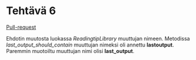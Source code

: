 # Tehtävä 6

[Pull-request](https://github.com/Berries-M/Ohtu_miniprojekti/pull/1)

Ehdotin muutosta luokassa *ReadingtipLibrary* muuttujan nimeen. Metodissa *last_output_should_contain* muuttujan nimeksi oli annettu **lastoutput**. Paremmin muotoiltu muuttujan nimi olisi **last_output**.